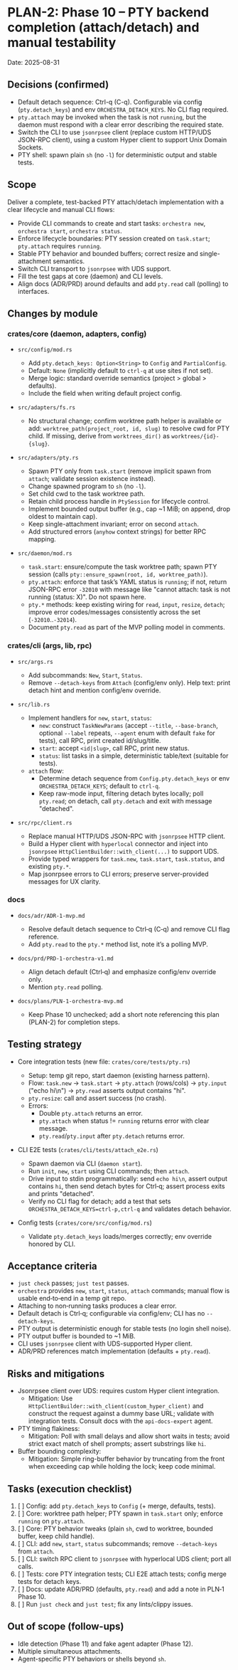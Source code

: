 # PLAN-2: Phase 10 – PTY backend completion (attach/detach) and manual testability

Date: 2025-08-31

## Decisions (confirmed)

- Default detach sequence: Ctrl-q (C-q). Configurable via config (`pty.detach_keys`) and env `ORCHESTRA_DETACH_KEYS`. No CLI flag required.
- `pty.attach` may be invoked when the task is not `running`, but the daemon must respond with a clear error describing the required state.
- Switch the CLI to use `jsonrpsee` client (replace custom HTTP/UDS JSON-RPC client), using a custom Hyper client to support Unix Domain Sockets.
- PTY shell: spawn plain `sh` (no `-l`) for deterministic output and stable tests.

## Scope

Deliver a complete, test-backed PTY attach/detach implementation with a clear lifecycle and manual CLI flows:

- Provide CLI commands to create and start tasks: `orchestra new`, `orchestra start`, `orchestra status`.
- Enforce lifecycle boundaries: PTY session created on `task.start`; `pty.attach` requires `running`.
- Stable PTY behavior and bounded buffers; correct resize and single-attachment semantics.
- Switch CLI transport to `jsonrpsee` with UDS support.
- Fill the test gaps at core (daemon) and CLI levels.
- Align docs (ADR/PRD) around defaults and add `pty.read` call (polling) to interfaces.

## Changes by module

### crates/core (daemon, adapters, config)

- `src/config/mod.rs`
  - Add `pty.detach_keys: Option<String>` to `Config` and `PartialConfig`.
  - Default: `None` (implicitly default to `ctrl-q` at use sites if not set).
  - Merge logic: standard override semantics (project > global > defaults).
  - Include the field when writing default project config.

- `src/adapters/fs.rs`
  - No structural change; confirm worktree path helper is available or add: `worktree_path(project_root, id, slug)` to resolve cwd for PTY child. If missing, derive from `worktrees_dir()` as `worktrees/{id}-{slug}`.

- `src/adapters/pty.rs`
  - Spawn PTY only from `task.start` (remove implicit spawn from `attach`; validate session existence instead).
  - Change spawned program to `sh` (no `-l`).
  - Set child cwd to the task worktree path.
  - Retain child process handle in `PtySession` for lifecycle control.
  - Implement bounded output buffer (e.g., cap ~1 MiB; on append, drop oldest to maintain cap).
  - Keep single-attachment invariant; error on second `attach`.
  - Add structured errors (`anyhow` context strings) for better RPC mapping.

- `src/daemon/mod.rs`
  - `task.start`: ensure/compute the task worktree path; spawn PTY session (calls `pty::ensure_spawn(root, id, worktree_path)`).
  - `pty.attach`: enforce that task’s YAML status is `running`; if not, return JSON-RPC error `-32010` with message like "cannot attach: task is not running (status: X)". Do not spawn here.
  - `pty.*` methods: keep existing wiring for `read`, `input`, `resize`, `detach`; improve error codes/messages consistently across the set (`-32010`..`-32014`).
  - Document `pty.read` as part of the MVP polling model in comments.

### crates/cli (args, lib, rpc)

- `src/args.rs`
  - Add subcommands: `New`, `Start`, `Status`.
  - Remove `--detach-keys` from `Attach` (config/env only). Help text: print detach hint and mention config/env override.

- `src/lib.rs`
  - Implement handlers for `new`, `start`, `status`:
    - `new`: construct `TaskNewParams` (accept `--title`, `--base-branch`, optional `--label` repeats, `--agent` enum with default `fake` for tests), call RPC, print created id/slug/title.
    - `start`: accept `<id|slug>`, call RPC, print new status.
    - `status`: list tasks in a simple, deterministic table/text (suitable for tests).
  - `attach` flow:
    - Determine detach sequence from `Config.pty.detach_keys` or env `ORCHESTRA_DETACH_KEYS`; default to `ctrl-q`.
    - Keep raw-mode input, filtering detach bytes locally; poll `pty.read`; on detach, call `pty.detach` and exit with message "detached".

- `src/rpc/client.rs`
  - Replace manual HTTP/UDS JSON-RPC with `jsonrpsee` HTTP client.
  - Build a Hyper client with `hyperlocal` connector and inject into `jsonrpsee` `HttpClientBuilder::with_client(...)` to support UDS.
  - Provide typed wrappers for `task.new`, `task.start`, `task.status`, and existing `pty.*`.
  - Map jsonrpsee errors to CLI errors; preserve server-provided messages for UX clarity.

### docs

- `docs/adr/ADR-1-mvp.md`
  - Resolve default detach sequence to Ctrl‑q (C‑q) and remove CLI flag reference.
  - Add `pty.read` to the `pty.*` method list, note it’s a polling MVP.

- `docs/prd/PRD-1-orchestra-v1.md`
  - Align detach default (Ctrl‑q) and emphasize config/env override only.
  - Mention `pty.read` polling.

- `docs/plans/PLN-1-orchestra-mvp.md`
  - Keep Phase 10 unchecked; add a short note referencing this plan (PLAN-2) for completion steps.

## Testing strategy

- Core integration tests (new file: `crates/core/tests/pty.rs`)
  - Setup: temp git repo, start daemon (existing harness pattern).
  - Flow: `task.new` → `task.start` → `pty.attach` (rows/cols) → `pty.input` ("echo hi\n") → `pty.read` asserts output contains "hi".
  - `pty.resize`: call and assert success (no crash).
  - Errors:
    - Double `pty.attach` returns an error.
    - `pty.attach` when status != `running` returns error with clear message.
    - `pty.read`/`pty.input` after `pty.detach` returns error.

- CLI E2E tests (`crates/cli/tests/attach_e2e.rs`)
  - Spawn daemon via CLI (`daemon start`).
  - Run `init`, `new`, `start` using CLI commands; then `attach`.
  - Drive input to stdin programmatically: send `echo hi\n`, assert output contains `hi`, then send detach bytes for Ctrl‑q; assert process exits and prints "detached".
  - Verify no CLI flag for detach; add a test that sets `ORCHESTRA_DETACH_KEYS=ctrl-p,ctrl-q` and validates detach behavior.

- Config tests (`crates/core/src/config/mod.rs`)
  - Validate `pty.detach_keys` loads/merges correctly; env override honored by CLI.

## Acceptance criteria

- `just check` passes; `just test` passes.
- `orchestra` provides `new`, `start`, `status`, `attach` commands; manual flow is usable end‑to‑end in a temp git repo.
- Attaching to non‑running tasks produces a clear error.
- Default detach is Ctrl‑q; configurable via config/env; CLI has no `--detach-keys`.
- PTY output is deterministic enough for stable tests (no login shell noise).
- PTY output buffer is bounded to ~1 MiB.
- CLI uses `jsonrpsee` client with UDS-supported Hyper client.
- ADR/PRD references match implementation (defaults + `pty.read`).

## Risks and mitigations

- Jsonrpsee client over UDS: requires custom Hyper client integration.
  - Mitigation: Use `HttpClientBuilder::with_client(custom_hyper_client)` and construct the request against a dummy base URL; validate with integration tests. Consult docs with the `api-docs-expert` agent.
- PTY timing flakiness:
  - Mitigation: Poll with small delays and allow short waits in tests; avoid strict exact match of shell prompts; assert substrings like `hi`.
- Buffer bounding complexity:
  - Mitigation: Simple ring-buffer behavior by truncating from the front when exceeding cap while holding the lock; keep code minimal.

## Tasks (execution checklist)

1. [ ] Config: add `pty.detach_keys` to `Config` (+ merge, defaults, tests).
2. [ ] Core: worktree path helper; PTY spawn in `task.start` only; enforce `running` on `pty.attach`.
3. [ ] Core: PTY behavior tweaks (plain `sh`, cwd to worktree, bounded buffer, keep child handle).
4. [ ] CLI: add `new`, `start`, `status` subcommands; remove `--detach-keys` from `attach`.
5. [ ] CLI: switch RPC client to `jsonrpsee` with hyperlocal UDS client; port all calls.
6. [ ] Tests: core PTY integration tests; CLI E2E attach tests; config merge tests for detach keys.
7. [ ] Docs: update ADR/PRD (defaults, `pty.read`) and add a note in PLN‑1 Phase 10.
8. [ ] Run `just check` and `just test`; fix any lints/clippy issues.

## Out of scope (follow-ups)

- Idle detection (Phase 11) and fake agent adapter (Phase 12).
- Multiple simultaneous attachments.
- Agent-specific PTY behaviors or shells beyond `sh`.
